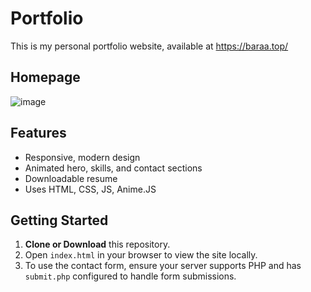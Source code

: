 # Portfolio

This is my personal portfolio website, available at https://baraa.top/

## Homepage
![image](https://github.com/user-attachments/assets/c9453068-3ed9-4e83-bd86-7d70dc1a7e87)


## Features
- Responsive, modern design
- Animated hero, skills, and contact sections
- Downloadable resume
- Uses HTML, CSS, JS, Anime.JS

## Getting Started
1. **Clone or Download** this repository.
2. Open `index.html` in your browser to view the site locally.
3. To use the contact form, ensure your server supports PHP and has `submit.php` configured to handle form submissions.
